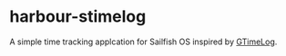 # harbour-stimelog
A simple time tracking applcation for Sailfish OS inspired by [GTimeLog](https://gtimelog.org/).
